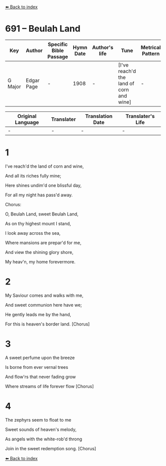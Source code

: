 [⬅️ Back to index](../README.md)

# 691 – Beulah Land

Key | Author   | Specific Bible Passage     |Hymn Date |Author's life |Tune |Metrical Pattern   |Composer/Source
-- | --------- | ---------------------------|----------|--------------|-----|-------------------|-------------  
G Major |Edgar Page  |- |1908 |- |[I've reach'd the land of corn and wine] |- |Jno. R. Sweney

Original Language | Translater | Translation Date   | Translater's Life  
----------------- | --------- | --------------------|-------------     
\- |- |- |-




# 1

I've reach'd the land of corn and wine,

And all its riches fully mine;

Here shines undim'd one blissful day,

For all my night has pass'd away.



Chorus:

O, Beulah Land, sweet Beulah Land,

As on thy highest mount I stand,

I look away across the sea,

Where mansions are prepar'd for me,

And view the shining glory shore,

My heav'n, my home forevermore.



# 2

My Saviour comes and walks with me,

And sweet communion here have we;

He gently leads me by the hand,

For this is heaven's border land.  [Chorus]



# 3

A sweet perfume upon the breeze

Is borne from ever vernal trees

And flow'rs that never fading grow

Where streams of life forever flow  [Chorus]



# 4

The zephyrs seem to float to me

Sweet sounds of heaven's melody,

As angels with the white-rob'd throng

Join in the sweet redemption song.  [Chorus]

[⬅️ Back to index](../README.md)
